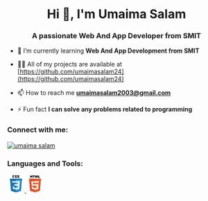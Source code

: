 <h1 align="center">Hi 👋, I'm Umaima Salam</h1>
<h3 align="center">A passionate Web And App Developer from SMIT</h3>

- 🌱 I’m currently learning **Web And App Development from SMIT**

- 👨‍💻 All of my projects are available at [https://github.com/umaimasalam24](https://github.com/umaimasalam24)

- 📫 How to reach me **umaimasalam2003@gmail.com**

- ⚡ Fun fact **I can solve any problems related to programming**

<h3 align="left">Connect with me:</h3>
<p align="left">
<a href="https://linkedin.com/in/umaima salam" target="blank"><img align="center" src="https://raw.githubusercontent.com/rahuldkjain/github-profile-readme-generator/master/src/images/icons/Social/linked-in-alt.svg" alt="umaima salam" height="30" width="40" /></a>
</p>

<h3 align="left">Languages and Tools:</h3>
<p align="left"> <a href="https://www.w3schools.com/css/" target="_blank" rel="noreferrer"> <img src="https://raw.githubusercontent.com/devicons/devicon/master/icons/css3/css3-original-wordmark.svg" alt="css3" width="40" height="40"/> </a> <a href="https://www.w3.org/html/" target="_blank" rel="noreferrer"> <img src="https://raw.githubusercontent.com/devicons/devicon/master/icons/html5/html5-original-wordmark.svg" alt="html5" width="40" height="40"/> </a> </p>
